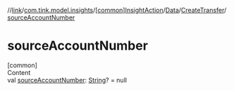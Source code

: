 //[link](../../../../index.md)/[com.tink.model.insights](../../../index.md)/[[common]InsightAction](../../index.md)/[Data](../index.md)/[CreateTransfer](index.md)/[sourceAccountNumber](source-account-number.md)



# sourceAccountNumber  
[common]  
Content  
val [sourceAccountNumber](source-account-number.md): [String](https://kotlinlang.org/api/latest/jvm/stdlib/kotlin/-string/index.html)? = null  



